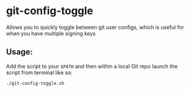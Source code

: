 # git-config-toggle
Allows you to quickly toggle between git user configs, which is useful for when you have multiple signing keys

## Usage:
Add the script to your `$PATH` and then within a local Git repo launch the script from terminal like so:

```
./git-config-toggle.sh
```
